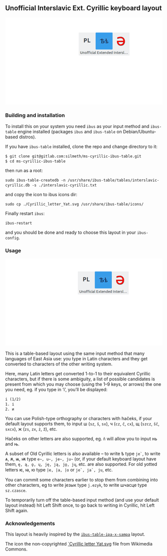 ## Unofficial Interslavic Ext. Cyrillic keyboard layout

![](ibus-cyrillic.gif)

### Building and installation

To install this on your system you need `ibus` as your input method and `ibus-table` engine installed (packages `ibus` and `ibus-table` on Debian/Ubuntu-based distros).

If you have `ibus-table` installed, clone the repo and change directory to it:

```
$ git clone git@gitlab.com:silmeth/ms-cyrillic-ibus-table.git
$ cd ms-cyrillic-ibus-table
```

then run as a root:
```
sudo ibus-table-createdb -n /usr/share/ibus-table/tables/interslavic-cyrillic.db -s ./interslavic-cyrillic.txt
```

and copy the icon to ibus icons dir:
```
sudo cp ./Cyrillic_letter_Yat.svg /usr/share/ibus-table/icons/
```

Finally restart `ibus`:
```
ibus-restart
```
and you should be done and ready to choose this layout in your `ibus-config`.

### Usage
![](more-kon-jezyk.gif)

This is a table-based layout using the same input method that many languages of East Asia use:
you type in Latin characters and they get converted to characters of the other writing system.

Here, many Latin letters get converted 1-to-1 to their equivalent Cyrillic characters, but if there
is some ambiguity, a list of possible candidates is present from which you may choose
(using the 1–9 keys, or arrows) the one you need, eg. if you type in ‘i’, you’ll be displayed:

```
i (1/2)
1. і
2. и
```

You can use Polish-type orthography or characters with hačeks, if your default layout supports them,
to input ш (`sz`, `š`, `sx`), ч (`cz`, `č`, `cx`), щ (`szcz`, `šč`, `sxcx`), ж (`zs`, `zx`, `ż`, `ž`), etc.

Hačeks on other letters are also supported, eg. `ň` will allow you to input нь and њ.

A subset of Old Cyrillic letters is also available – to write ѣ type `` je` ``, to write ѧ, ѫ, ѩ, ѭ type `e~, u~, je~, ju~`
(or, if your default keyboard layout have them, `ę, ą, ǫ, ų, ję, ją, jǫ, jų`, etc. are also supported.
For old yotted letters ѥ, ꙗ, ю type `|e, |a, |o` or `` je`, ja`, ju ``, etc.

You can commit some characters earlier to stop them from combining into other characters, eg to write језык type `j.ezyk`,
to write шчасце type `sz.czasce`.

To temporarily turn off the table-based input method (and use your default layout instead) hit Left Shift once,
to go back to writing in Cyrillic, hit Left Shift again.

### Acknowledgements

This layout is heavily inspired by the 
[`ibus-table-ipa-x-sampa`](https://github.com/moebiuscurve/ibus-table-others/blob/master/tables/ipa-x-sampa.txt) layout.

The icon the non-copyrighted [`Cyrillic letter Yat.svg](https://commons.wikimedia.org/wiki/File:Cyrillic_letter_Yat.svg)
file from Wikimedia Commons.

